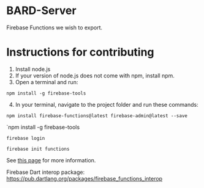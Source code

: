 # BARD-Server
Firebase Functions we wish to export.

# Instructions for contributing
1. Install node.js
2. If your version of node.js does not come with npm, install npm.
3. Open a terminal and run:

`npm install -g firebase-tools`

4. In your terminal, navigate to the project folder and run these commands:

`npm install firebase-functions@latest firebase-admin@latest --save`

`npm install -g firebase-tools

`firebase login`

`firebase init functions`

See [this page](https://firebase.google.com/docs/functions/get-started) for more information.

Firebase Dart interop package: https://pub.dartlang.org/packages/firebase_functions_interop
